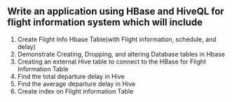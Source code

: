 ## Write an application using HBase and HiveQL for flight information system which will include

1. Create Flight Info Hbase Table(with Flight information, schedule, and delay)
2. Demonstrate Creating, Dropping, and altering Database tables in Hbase
3. Creating an external Hive table to connect to the HBase for Flight Information Table
4. Find the total departure delay in Hive
5. Find the average departure delay in Hive
6. Create index on Flight information Table
